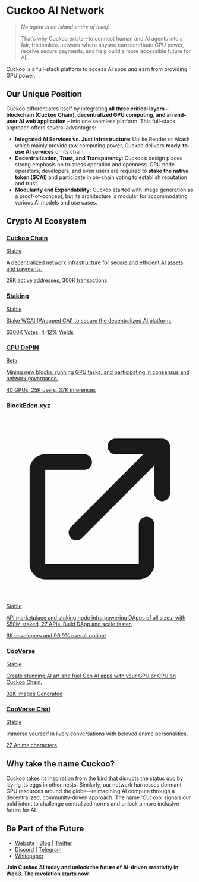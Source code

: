 # Cuckoo AI Network

> _No agent is an island entire of itself._
>
> That’s why Cuckoo exists—to connect human and AI agents into a fair, frictionless network where anyone can contribute GPU power, receive secure payments, and help build a more accessible future for AI.

Cuckoo is a full-stack platform to access AI apps _and_ earn from providing GPU power.

## Our Unique Position

Cuckoo differentiates itself by integrating **all three critical layers – blockchain (Cuckoo Chain), decentralized GPU computing, and an end-user AI web application** – into one seamless platform. This full-stack approach offers several advantages:

- **Integrated AI Services vs. Just Infrastructure:** Unlike Render or Akash which mainly provide raw computing power, Cuckoo delivers **ready-to-use AI services** on its chain.
- **Decentralization, Trust, and Transparency**: Cuckoo’s design places strong emphasis on trustless operation and openness. GPU node operators, developers, and even users are required to **stake the native token ($CAI)** and participate in on-chain voting to establish reputation and trust.
- **Modularity and Expandability:** Cuckoo started with image generation as a proof-of-concept, but its architecture is modular for accommodating various AI models and use cases.

## Crypto AI Ecosystem

<div class="row margin-bottom--lg">
  <div class="col col--4 margin-bottom--lg">
    <a class="card-wrapper" href="/cuckoo-chain">
      <div class="card">
        <div class="card__header">
          <h3>Cuckoo Chain</h3>
          <span class="badge badge--success">Stable</span>
        </div>
        <div class="card__body">
          <p>A decentralized network infrastructure for secure and efficient AI assets and payments.</p>
        </div>
        <div class="card__footer">
          <div class="avatar">
            <div class="avatar__intro">
              <div class="avatar__subtitle">29K active addresses, 300K transactions</div>
            </div>
          </div>
        </div>
      </div>
    </a>
  </div>

 <div class="col col--4 margin-bottom--lg">
    <a class="card-wrapper" href="/cuckoo-chain">
      <div class="card">
        <div class="card__header">
          <h3>Staking</h3>
          <span class="badge badge--success">Stable</span>
        </div>
        <div class="card__body">
          <p>Stake WCAI (Wrapped CAI) to secure the decentralized AI platform.</p>
        </div>
        <div class="card__footer">
          <div class="avatar">
            <div class="avatar__intro">
              <div class="avatar__subtitle">$300K Votes, 4-12% Yields</div>
            </div>
          </div>
        </div>
      </div>
    </a>
  </div>

  <div class="col col--4 margin-bottom--lg">
    <a class="card-wrapper" href="https://cuckoo.network/portal/mining">
      <div class="card">
        <div class="card__header">
          <h3>GPU DePIN</h3>
          <span class="badge badge--info">Beta</span>
        </div>
        <div class="card__body">
          <p>Mining new blocks, running GPU tasks, and participating in consensus and network governance.</p>
        </div>
        <div class="card__footer">
          <div class="avatar">
            <div class="avatar__intro">
              <div class="avatar__subtitle">40 GPUs, 25K users, 37K inferences</div>
            </div>
          </div>
        </div>
      </div>
    </a>
  </div>

  <div class="col col--4 margin-bottom--lg">
    <a class="card-wrapper" href="https://blockeden.xyz" target="_blank">
      <div class="card">
        <div class="card__header">
          <div class="card__header-external">
            <h3>BlockEden.xyz</h3>
            <svg class="external-icon" viewBox="0 0 24 24" fill="currentColor">
              <path d="M14 5C13.4477 5 13 4.55228 13 4C13 3.44772 13.4477 3 14 3H20C20.2652 3 20.5196 3.10536 20.7071 3.29289C20.8946 3.48043 21 3.73478 21 4V10C21 10.5523 20.5523 11 20 11C19.4477 11 19 10.5523 19 10V6.41422L9.70711 15.7071C9.31658 16.0976 8.68342 16.0976 8.29289 15.7071C7.90237 15.3166 7.90237 14.6834 8.29289 14.2929L17.5858 5H14ZM3 7C3 5.89543 3.89543 5 5 5H10C10.5523 5 11 5.44772 11 6C11 6.55228 10.5523 7 10 7H5V19H17V14C17 13.4477 17.4477 13 18 13C18.5523 13 19 13.4477 19 14V19C19 20.1046 18.1046 21 17 21H5C3.89543 21 3 20.1046 3 19V7Z"/>
            </svg>
          </div>
          <span class="badge badge--success">Stable</span>
        </div>
        <div class="card__body">
          <p>API marketplace and staking node infra powering DApps of all sizes, with $50M staked, 27 APIs. Build DApp and scale faster.</p>
        </div>
        <div class="card__footer">
          <div class="avatar">
            <div class="avatar__intro">
              <div class="avatar__subtitle">6K developers and 99.9% overall uptime</div>
            </div>
          </div>
        </div>
      </div>
    </a>
  </div>

  <div class="col col--4 margin-bottom--lg">
    <a class="card-wrapper" href="https://cuckoo.network/portal/art">
      <div class="card">
        <div class="card__header">
          <div class="card__header-external">
            <h3>CooVerse</h3>
          </div>
          <span class="badge badge--success">Stable</span>
        </div>
        <div class="card__body">
          <p>Create stunning AI art and fuel Gen AI apps with your GPU or CPU on Cuckoo Chain.</p>
        </div>
        <div class="card__footer">
          <div class="avatar">
            <div class="avatar__intro">
              <div class="avatar__subtitle">32K Images Generated</div>
            </div>
          </div>
        </div>
      </div>
    </a>
  </div>

  <div class="col col--4 margin-bottom--lg">
    <a class="card-wrapper" href="https://cuckoo.network/portal/chat">
      <div class="card">
        <div class="card__header">
          <div class="card__header-external">
            <h3>CooVerse Chat</h3>
          </div>
          <span class="badge badge--success">Stable</span>
        </div>
        <div class="card__body">
        <p>Immerse yourself in lively conversations with beloved anime personalities.</p>
        </div>
        <div class="card__footer">
          <div class="avatar">
            <div class="avatar__intro">
              <div class="avatar__subtitle">27 Anime characters</div>
            </div>
          </div>
        </div>
      </div>
    </a>
  </div>
</div>

## Why take the name Cuckoo?

Cuckoo takes its inspiration from the bird that disrupts the status quo by laying its eggs in other nests. Similarly, our network harnesses dormant GPU resources around the globe—reimagining AI compute through a decentralized, community-driven approach. The name ‘Cuckoo’ signals our bold intent to challenge centralized norms and unlock a more inclusive future for AI.

## Be Part of the Future

- [Website](https://cuckoo.network/) | [Blog](https://cuckoo.network/blogs) | [Twitter](https://cuckoo.network/x)
- [Discord](https://cuckoo.network/dc) | [Telegram](https://cuckoo.network/tg)
- [Whitepaper](https://cuckoo.network/docs/cuckoo-network)

**Join Cuckoo AI today and unlock the future of AI-driven creativity in Web3. The revolution starts now.**
